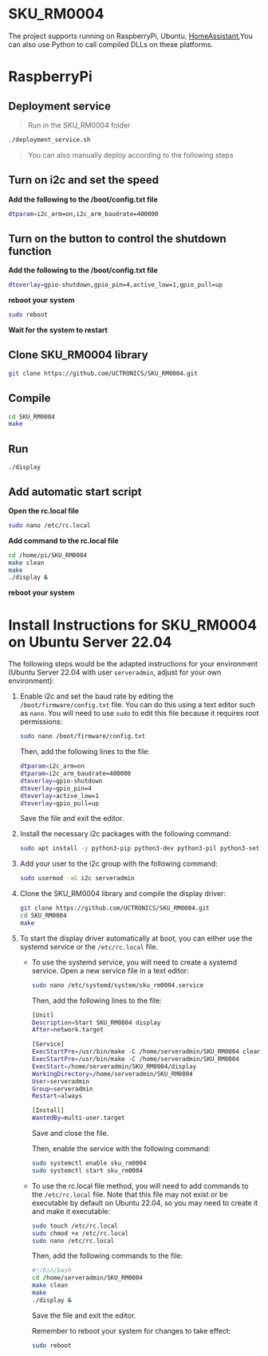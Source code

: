 # SKU_RM0004
The project supports running on RaspberryPi, Ubuntu, [HomeAssistant](https://github.com/UCTRONICS/UCTRONICS_RM0004_HA),You can also use Python to call compiled DLLs on these platforms.
# RaspberryPi

## Deployment service
> Run in the SKU_RM0004 folder
```bash
./deployment_service.sh   
```
>You can also manually deploy according to the following steps
## Turn on i2c and set the speed
**Add the following to the /boot/config.txt file**
```bash
dtparam=i2c_arm=on,i2c_arm_baudrate=400000
```

## Turn on the button to control the shutdown function
**Add the following to the /boot/config.txt file**
```bash
dtoverlay=gpio-shutdown,gpio_pin=4,active_low=1,gpio_pull=up
```

**reboot your system**
```bash
sudo reboot
```
**Wait for the system to restart**

##  Clone SKU_RM0004 library 
```bash
git clone https://github.com/UCTRONICS/SKU_RM0004.git
```
## Compile 
```bash
cd SKU_RM0004
make
```
## Run 
```
./display
```

## Add automatic start script
**Open the rc.local file**
```bash
sudo nano /etc/rc.local
```
**Add command to the rc.local file**
```bash
cd /home/pi/SKU_RM0004
make clean 
make 
./display &
```
**reboot your system**

# Install Instructions for SKU_RM0004 on Ubuntu Server 22.04

The following steps would be the adapted instructions for your environment (Ubuntu Server 22.04 with user `serveradmin`, adjust for your own environment):

1. Enable i2c and set the baud rate by editing the `/boot/firmware/config.txt` file. You can do this using a text editor such as `nano`. You will need to use `sudo` to edit this file because it requires root permissions:

    ```bash
    sudo nano /boot/firmware/config.txt
    ```

    Then, add the following lines to the file:

    ```bash
    dtparam=i2c_arm=on
    dtparam=i2c_arm_baudrate=400000
    dtoverlay=gpio-shutdown
    dtoverlay=gpio_pin=4
    dtoverlay=active_low=1
    dtoverlay=gpio_pull=up
    ```

    Save the file and exit the editor.

2. Install the necessary i2c packages with the following command:

    ```bash
    sudo apt install -y python3-pip python3-dev python3-pil python3-setuptools python3-rpi.gpio i2c-tools
    ```

3. Add your user to the i2c group with the following command:

    ```bash
    sudo usermod -aG i2c serveradmin
    ```

4. Clone the SKU_RM0004 library and compile the display driver:

    ```bash
    git clone https://github.com/UCTRONICS/SKU_RM0004.git
    cd SKU_RM0004
    make
    ```

5. To start the display driver automatically at boot, you can either use the systemd service or the `/etc/rc.local` file.

    - To use the systemd service, you will need to create a systemd service. Open a new service file in a text editor:

        ```bash
        sudo nano /etc/systemd/system/sku_rm0004.service
        ```

        Then, add the following lines to the file:

        ```bash
        [Unit]
        Description=Start SKU_RM0004 display
        After=network.target

        [Service]
        ExecStartPre=/usr/bin/make -C /home/serveradmin/SKU_RM0004 clean
        ExecStartPre=/usr/bin/make -C /home/serveradmin/SKU_RM0004
        ExecStart=/home/serveradmin/SKU_RM0004/display
        WorkingDirectory=/home/serveradmin/SKU_RM0004
        User=serveradmin
        Group=serveradmin
        Restart=always

        [Install]
        WantedBy=multi-user.target
        ```

        Save and close the file.

        Then, enable the service with the following command:

        ```bash
        sudo systemctl enable sku_rm0004
        sudo systemctl start sku_rm0004
        ```

    - To use the rc.local file method, you will need to add commands to the `/etc/rc.local` file. Note that this file may not exist or be executable by default on Ubuntu 22.04, so you may need to create it and make it executable:

        ```bash
        sudo touch /etc/rc.local
        sudo chmod +x /etc/rc.local
        sudo nano /etc/rc.local
        ```

        Then, add the following commands to the file:

        ```bash
        #!/bin/bash
        cd /home/serveradmin/SKU_RM0004
        make clean 
        make 
        ./display &
        ```

        Save the file and exit the editor.

        Remember to reboot your system for changes to take effect:

        ```bash
        sudo reboot
        ```





